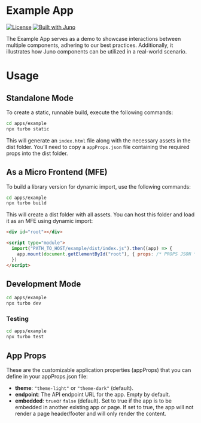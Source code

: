 # Example App

[![License](https://img.shields.io/badge/License-Apache%202.0-blue.svg)](LICENSE)
[![Built with Juno](https://cloudoperators.github.io/juno/built-with-juno.svg)](https://github.com/cloudoperators/juno)

The Example App serves as a demo to showcase interactions between multiple components, adhering to our best practices. Additionally, it illustrates how Juno components can be utilized in a real-world scenario.

# Usage

## Standalone Mode

To create a static, runnable build, execute the following commands:

```bash
cd apps/example
npx turbo static
```

This will generate an `index.html` file along with the necessary assets in the dist folder. You’ll need to copy a `appProps.json` file containing the required props into the dist folder.

## As a Micro Frontend (MFE)

To build a library version for dynamic import, use the following commands:

```bash
cd apps/example
npx turbo build
```

This will create a dist folder with all assets. You can host this folder and load it as an MFE using dynamic import:

```html
<div id="root"></div>

<script type="module">
  import("PATH_TO_HOST/example/dist/index.js").then((app) => {
    app.mount(document.getElementById("root"), { props: /* PROPS JSON */ })
  })
</script>
```

## Development Mode

```bash
cd apps/example
npx turbo dev
```

### Testing

```bash
cd apps/example
npx turbo test
```

## App Props

These are the customizable application properties (appProps) that you can define in your appProps.json file:

- **theme**: `"theme-light"` or `"theme-dark"` (default).
- **endpoint**: The API endpoint URL for the app. Empty by default.
- **embedded**: `true`or `false` (default). Set to true if the app is to be embedded in another existing app or page. If set to true, the app will not render a page header/footer and will only render the content.
